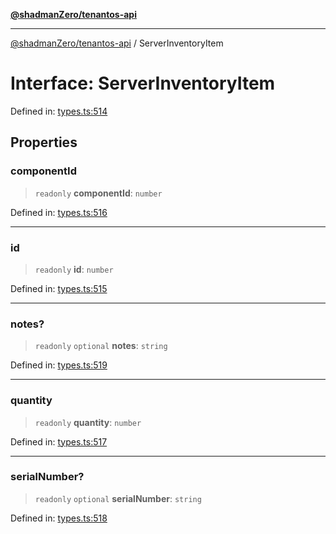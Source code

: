 [**@shadmanZero/tenantos-api**](../README.md)

***

[@shadmanZero/tenantos-api](../globals.md) / ServerInventoryItem

# Interface: ServerInventoryItem

Defined in: [types.ts:514](https://github.com/shadmanZero/tenantos-api/blob/a3061c31c45f4aa1cfaa0e889df3cea522a254ad/src/types.ts#L514)

## Properties

### componentId

> `readonly` **componentId**: `number`

Defined in: [types.ts:516](https://github.com/shadmanZero/tenantos-api/blob/a3061c31c45f4aa1cfaa0e889df3cea522a254ad/src/types.ts#L516)

***

### id

> `readonly` **id**: `number`

Defined in: [types.ts:515](https://github.com/shadmanZero/tenantos-api/blob/a3061c31c45f4aa1cfaa0e889df3cea522a254ad/src/types.ts#L515)

***

### notes?

> `readonly` `optional` **notes**: `string`

Defined in: [types.ts:519](https://github.com/shadmanZero/tenantos-api/blob/a3061c31c45f4aa1cfaa0e889df3cea522a254ad/src/types.ts#L519)

***

### quantity

> `readonly` **quantity**: `number`

Defined in: [types.ts:517](https://github.com/shadmanZero/tenantos-api/blob/a3061c31c45f4aa1cfaa0e889df3cea522a254ad/src/types.ts#L517)

***

### serialNumber?

> `readonly` `optional` **serialNumber**: `string`

Defined in: [types.ts:518](https://github.com/shadmanZero/tenantos-api/blob/a3061c31c45f4aa1cfaa0e889df3cea522a254ad/src/types.ts#L518)
